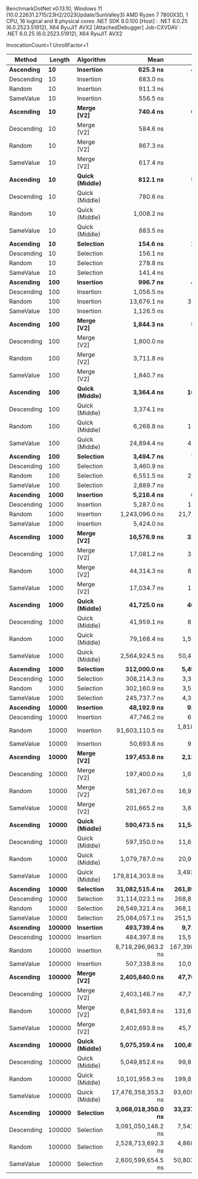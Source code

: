 
BenchmarkDotNet v0.13.10, Windows 11 (10.0.22631.2715/23H2/2023Update/SunValley3)
AMD Ryzen 7 7800X3D, 1 CPU, 16 logical and 8 physical cores
.NET SDK 8.0.100
  [Host]     : .NET 6.0.25 (6.0.2523.51912), X64 RyuJIT AVX2 [AttachedDebugger]
  Job-CXVDAV : .NET 6.0.25 (6.0.2523.51912), X64 RyuJIT AVX2

InvocationCount=1  UnrollFactor=1  

 Method     | Length | Algorithm      | Mean                | Error             | StdDev            | Median              | Gen0         | Gen1      | Allocated      |
----------- |------- |--------------- |--------------------:|------------------:|------------------:|--------------------:|-------------:|----------:|---------------:|
 **Ascending**  | **10**     | **Insertion**      |            **625.3 ns** |          **48.75 ns** |         **139.88 ns** |            **600.0 ns** |            **-** |         **-** |          **760 B** |
 Descending | 10     | Insertion      |            683.0 ns |          75.92 ns |         223.86 ns |            600.0 ns |            - |         - |          760 B |
 Random     | 10     | Insertion      |            911.3 ns |          74.61 ns |         216.45 ns |            800.0 ns |            - |         - |         1120 B |
 SameValue  | 10     | Insertion      |            556.5 ns |          23.84 ns |          64.45 ns |            500.0 ns |            - |         - |          760 B |
 **Ascending**  | **10**     | **Merge [V2]**     |            **740.4 ns** |          **68.53 ns** |         **200.98 ns** |            **700.0 ns** |            **-** |         **-** |          **608 B** |
 Descending | 10     | Merge [V2]     |            584.6 ns |          55.48 ns |         155.58 ns |            500.0 ns |            - |         - |          608 B |
 Random     | 10     | Merge [V2]     |            867.3 ns |          68.17 ns |         198.85 ns |            800.0 ns |            - |         - |          608 B |
 SameValue  | 10     | Merge [V2]     |            617.4 ns |          47.77 ns |         134.74 ns |            600.0 ns |            - |         - |          608 B |
 **Ascending**  | **10**     | **Quick (Middle)** |            **812.1 ns** |          **50.39 ns** |         **141.29 ns** |            **800.0 ns** |            **-** |         **-** |         **1000 B** |
 Descending | 10     | Quick (Middle) |            780.6 ns |          61.77 ns |         175.24 ns |            700.0 ns |            - |         - |         1000 B |
 Random     | 10     | Quick (Middle) |          1,008.2 ns |          85.92 ns |         250.64 ns |            900.0 ns |            - |         - |         1168 B |
 SameValue  | 10     | Quick (Middle) |            883.5 ns |          79.08 ns |         221.74 ns |            800.0 ns |            - |         - |         1624 B |
 **Ascending**  | **10**     | **Selection**      |            **154.6 ns** |          **22.81 ns** |          **66.18 ns** |            **100.0 ns** |            **-** |         **-** |          **544 B** |
 Descending | 10     | Selection      |            156.1 ns |          23.64 ns |          68.96 ns |            100.0 ns |            - |         - |          544 B |
 Random     | 10     | Selection      |            278.8 ns |          15.73 ns |          41.17 ns |            300.0 ns |            - |         - |          544 B |
 SameValue  | 10     | Selection      |            141.4 ns |          21.79 ns |          63.90 ns |            100.0 ns |            - |         - |          544 B |
 **Ascending**  | **100**    | **Insertion**      |            **996.7 ns** |          **41.87 ns** |         **118.09 ns** |          **1,000.0 ns** |            **-** |         **-** |         **2920 B** |
 Descending | 100    | Insertion      |          1,056.5 ns |          57.41 ns |         161.93 ns |          1,000.0 ns |            - |         - |         2920 B |
 Random     | 100    | Insertion      |         13,676.1 ns |         332.26 ns |         915.13 ns |         13,800.0 ns |            - |         - |        67456 B |
 SameValue  | 100    | Insertion      |          1,126.5 ns |          78.23 ns |         228.19 ns |          1,000.0 ns |            - |         - |         2920 B |
 **Ascending**  | **100**    | **Merge [V2]**     |          **1,844.3 ns** |          **59.76 ns** |         **164.60 ns** |          **1,800.0 ns** |            **-** |         **-** |          **968 B** |
 Descending | 100    | Merge [V2]     |          1,800.0 ns |          43.00 ns |         114.76 ns |          1,800.0 ns |            - |         - |          968 B |
 Random     | 100    | Merge [V2]     |          3,711.8 ns |          75.87 ns |         122.51 ns |          3,700.0 ns |            - |         - |          968 B |
 SameValue  | 100    | Merge [V2]     |          1,840.7 ns |          81.84 ns |         229.48 ns |          1,700.0 ns |            - |         - |          968 B |
 **Ascending**  | **100**    | **Quick (Middle)** |          **3,364.4 ns** |         **104.22 ns** |         **285.29 ns** |          **3,300.0 ns** |            **-** |         **-** |        **12064 B** |
 Descending | 100    | Quick (Middle) |          3,374.1 ns |          64.86 ns |         170.86 ns |          3,300.0 ns |            - |         - |        12064 B |
 Random     | 100    | Quick (Middle) |          6,268.8 ns |         199.20 ns |         565.10 ns |          6,200.0 ns |            - |         - |        14776 B |
 SameValue  | 100    | Quick (Middle) |         24,894.4 ns |         481.08 ns |         514.75 ns |         25,000.0 ns |            - |         - |       119344 B |
 **Ascending**  | **100**    | **Selection**      |          **3,494.7 ns** |          **70.16 ns** |          **77.99 ns** |          **3,500.0 ns** |            **-** |         **-** |          **544 B** |
 Descending | 100    | Selection      |          3,460.9 ns |          70.48 ns |          89.13 ns |          3,400.0 ns |            - |         - |          544 B |
 Random     | 100    | Selection      |          6,551.5 ns |         285.76 ns |         829.04 ns |          6,200.0 ns |            - |         - |          544 B |
 SameValue  | 100    | Selection      |          2,889.7 ns |          58.64 ns |          85.96 ns |          2,900.0 ns |            - |         - |          544 B |
 **Ascending**  | **1000**   | **Insertion**      |          **5,216.4 ns** |          **62.75 ns** |         **141.63 ns** |          **5,200.0 ns** |            **-** |         **-** |        **24520 B** |
 Descending | 1000   | Insertion      |          5,287.0 ns |         107.43 ns |         135.86 ns |          5,300.0 ns |            - |         - |        24520 B |
 Random     | 1000   | Insertion      |      1,243,096.0 ns |      21,797.34 ns |      29,098.82 ns |      1,243,500.0 ns |            - |         - |      6168808 B |
 SameValue  | 1000   | Insertion      |          5,424.0 ns |          97.38 ns |         130.00 ns |          5,400.0 ns |            - |         - |        24520 B |
 **Ascending**  | **1000**   | **Merge [V2]**     |         **16,576.9 ns** |         **313.63 ns** |         **261.90 ns** |         **16,600.0 ns** |            **-** |         **-** |         **4568 B** |
 Descending | 1000   | Merge [V2]     |         17,081.2 ns |         324.59 ns |         318.79 ns |         17,050.0 ns |            - |         - |         4568 B |
 Random     | 1000   | Merge [V2]     |         44,314.3 ns |         874.75 ns |         775.45 ns |         44,050.0 ns |            - |         - |         4568 B |
 SameValue  | 1000   | Merge [V2]     |         17,034.7 ns |         169.95 ns |         429.49 ns |         17,000.0 ns |            - |         - |         4568 B |
 **Ascending**  | **1000**   | **Quick (Middle)** |         **41,725.0 ns** |         **460.60 ns** |         **359.61 ns** |         **41,800.0 ns** |            **-** |         **-** |       **192232 B** |
 Descending | 1000   | Quick (Middle) |         41,959.1 ns |         824.28 ns |       1,548.19 ns |         41,300.0 ns |            - |         - |       192232 B |
 Random     | 1000   | Quick (Middle) |         79,168.4 ns |       1,512.49 ns |       3,288.03 ns |         78,100.0 ns |            - |         - |       252424 B |
 SameValue  | 1000   | Quick (Middle) |      2,564,924.5 ns |      50,401.22 ns |     105,206.11 ns |      2,561,500.0 ns |            - |         - |     11988544 B |
 **Ascending**  | **1000**   | **Selection**      |        **312,000.0 ns** |       **5,493.96 ns** |       **5,878.48 ns** |        **309,350.0 ns** |            **-** |         **-** |          **544 B** |
 Descending | 1000   | Selection      |        308,214.3 ns |       3,313.12 ns |       2,936.99 ns |        308,000.0 ns |            - |         - |          544 B |
 Random     | 1000   | Selection      |        302,160.9 ns |       3,519.65 ns |       4,451.22 ns |        301,300.0 ns |            - |         - |          544 B |
 SameValue  | 1000   | Selection      |        245,737.7 ns |       4,347.54 ns |       9,074.93 ns |        243,800.0 ns |            - |         - |          544 B |
 **Ascending**  | **10000**  | **Insertion**      |         **48,192.9 ns** |         **927.55 ns** |         **822.25 ns** |         **48,100.0 ns** |            **-** |         **-** |       **240520 B** |
 Descending | 10000  | Insertion      |         47,746.2 ns |         636.72 ns |         531.69 ns |         47,600.0 ns |            - |         - |       240520 B |
 Random     | 10000  | Insertion      |     91,603,110.5 ns |   1,818,402.58 ns |   4,628,415.16 ns |     91,903,650.0 ns |   11000.0000 |         - |    596445736 B |
 SameValue  | 10000  | Insertion      |         50,693.8 ns |         998.13 ns |       1,553.96 ns |         50,550.0 ns |            - |         - |       240520 B |
 **Ascending**  | **10000**  | **Merge [V2]**     |        **197,453.8 ns** |       **2,136.98 ns** |       **1,784.48 ns** |        **197,500.0 ns** |            **-** |         **-** |        **40568 B** |
 Descending | 10000  | Merge [V2]     |        197,400.0 ns |       1,675.84 ns |       1,399.40 ns |        197,500.0 ns |            - |         - |        40568 B |
 Random     | 10000  | Merge [V2]     |        581,267.0 ns |      16,976.28 ns |      48,434.29 ns |        558,200.0 ns |            - |         - |        40568 B |
 SameValue  | 10000  | Merge [V2]     |        201,665.2 ns |       3,845.98 ns |       4,863.93 ns |        201,200.0 ns |            - |         - |        40568 B |
 **Ascending**  | **10000**  | **Quick (Middle)** |        **590,473.5 ns** |      **11,548.81 ns** |      **18,649.17 ns** |        **588,550.0 ns** |            **-** |         **-** |      **2727688 B** |
 Descending | 10000  | Quick (Middle) |        597,350.0 ns |      11,627.74 ns |      14,279.91 ns |        601,650.0 ns |            - |         - |      2727688 B |
 Random     | 10000  | Quick (Middle) |      1,079,787.0 ns |      20,927.80 ns |      26,466.97 ns |      1,088,300.0 ns |            - |         - |      3571720 B |
 SameValue  | 10000  | Quick (Middle) |    179,814,303.8 ns |   3,493,898.88 ns |   2,917,563.81 ns |    179,820,950.0 ns |   23000.0000 |         - |   1199880496 B |
 **Ascending**  | **10000**  | **Selection**      |     **31,082,515.4 ns** |     **261,894.48 ns** |     **218,693.75 ns** |     **31,006,200.0 ns** |            **-** |         **-** |          **544 B** |
 Descending | 10000  | Selection      |     31,114,023.1 ns |     268,803.87 ns |     224,463.41 ns |     31,005,900.0 ns |            - |         - |          544 B |
 Random     | 10000  | Selection      |     26,549,321.4 ns |     368,182.11 ns |     326,383.85 ns |     26,530,900.0 ns |            - |         - |          544 B |
 SameValue  | 10000  | Selection      |     25,084,057.1 ns |     251,538.40 ns |     222,982.24 ns |     25,083,300.0 ns |            - |         - |          544 B |
 **Ascending**  | **100000** | **Insertion**      |        **493,739.4 ns** |       **9,714.74 ns** |      **15,408.60 ns** |        **498,200.0 ns** |            **-** |         **-** |      **2400520 B** |
 Descending | 100000 | Insertion      |        484,397.8 ns |      15,559.09 ns |      43,629.35 ns |        482,500.0 ns |            - |         - |      2400520 B |
 Random     | 100000 | Insertion      |  8,718,296,963.2 ns | 167,390,642.62 ns | 186,054,255.75 ns |  8,771,282,400.0 ns | 1196000.0000 |         - |  60044908144 B |
 SameValue  | 100000 | Insertion      |        507,338.8 ns |      10,069.20 ns |      20,109.28 ns |        506,300.0 ns |            - |         - |      2400520 B |
 **Ascending**  | **100000** | **Merge [V2]**     |      **2,405,840.0 ns** |      **47,704.82 ns** |      **44,623.12 ns** |      **2,396,700.0 ns** |            **-** |         **-** |       **400568 B** |
 Descending | 100000 | Merge [V2]     |      2,403,146.7 ns |      47,703.29 ns |      71,400.04 ns |      2,390,000.0 ns |            - |         - |       400568 B |
 Random     | 100000 | Merge [V2]     |      6,841,593.8 ns |     131,697.14 ns |     129,344.20 ns |      6,784,050.0 ns |            - |         - |       400568 B |
 SameValue  | 100000 | Merge [V2]     |      2,402,693.8 ns |      45,702.21 ns |      44,885.68 ns |      2,396,550.0 ns |            - |         - |       400568 B |
 **Ascending**  | **100000** | **Quick (Middle)** |      **5,075,359.4 ns** |     **100,495.01 ns** |     **156,458.62 ns** |      **5,019,500.0 ns** |            **-** |         **-** |     **35255248 B** |
 Descending | 100000 | Quick (Middle) |      5,049,852.6 ns |      99,803.52 ns |     172,156.17 ns |      4,987,200.0 ns |            - |         - |     35255248 B |
 Random     | 100000 | Quick (Middle) |     10,101,958.3 ns |     199,852.60 ns |     333,908.80 ns |      9,994,000.0 ns |            - |         - |     48306544 B |
 SameValue  | 100000 | Quick (Middle) | 17,476,358,353.3 ns |  93,609,405.27 ns |  87,562,295.77 ns | 17,478,878,900.0 ns | 2391000.0000 | 1000.0000 | 119998897600 B |
 **Ascending**  | **100000** | **Selection**      |  **3,068,018,350.0 ns** |  **33,237,506.92 ns** |  **29,464,184.15 ns** |  **3,073,699,150.0 ns** |            **-** |         **-** |        **16720 B** |
 Descending | 100000 | Selection      |  3,091,050,146.2 ns |   7,541,808.76 ns |   6,297,751.89 ns |  3,093,437,900.0 ns |            - |         - |        16720 B |
 Random     | 100000 | Selection      |  2,528,713,692.3 ns |   4,868,160.94 ns |   4,065,134.87 ns |  2,527,510,500.0 ns |            - |         - |        16672 B |
 SameValue  | 100000 | Selection      |  2,600,599,654.5 ns |  50,803,174.60 ns |  80,579,218.55 ns |  2,574,668,700.0 ns |            - |         - |        16672 B |
